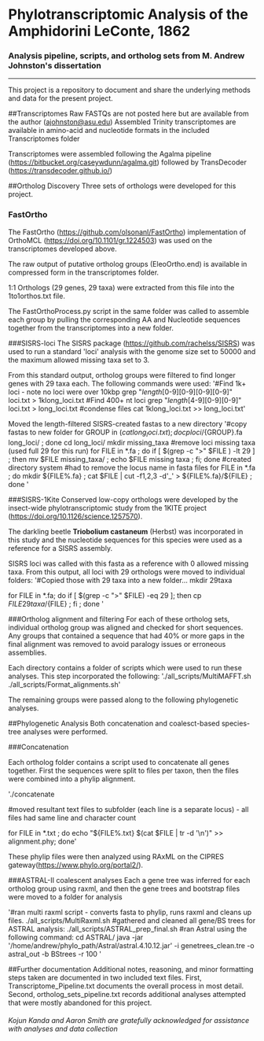 Phylotranscriptomic Analysis of the Amphidorini LeConte, 1862
======

### Analysis pipeline, scripts, and ortholog sets from M. Andrew Johnston's dissertation


------

This project is a repository to document and share the underlying methods and data for the present project.

##Transcriptomes
Raw FASTQs are not posted here but are available from the author (ajohnston@asu.edu)
Assembled Trinity transcriptomes are available in amino-acid and nucleotide formats in the included Transcriptomes folder

Transcriptomes were assembled following the Agalma pipeline (https://bitbucket.org/caseywdunn/agalma.git) followed by TransDecoder (https://transdecoder.github.io/)

##Ortholog Discovery
Three sets of orthologs were developed for this project.

### FastOrtho
The FastOrtho (https://github.com/olsonanl/FastOrtho) implementation of OrthoMCL (https://doi.org/10.1101/gr.1224503) was used on the transcriptomes developed above.

The raw output of putative ortholog groups (EleoOrtho.end) is available in compressed form in the transcriptomes folder.

1:1 Orthologs (29 genes, 29 taxa) were extracted from this file into the 1to1orthos.txt file.

The FastOrthoProcess.py script in the same folder was called to assemble each group by pulling the corresponding AA and Nucleotide sequences together from the transcriptomes into a new folder.

###SISRS-loci
The SISRS package (https://github.com/rachelss/SISRS) was used to run a standard 'loci' analysis with the genome size set to 50000 and the maximum allowed missing taxa set to 3.

From this standard output, ortholog groups were filtered to find longer genes with 29 taxa each. The following commands were used:
'#Find 1k+ loci - note no loci were over 10kbp
grep "_length_[0-9][0-9][0-9][0-9]" loci.txt > 1klong_loci.txt 
#Find 400+ nt loci
grep "_length_[4-9][0-9][0-9]" loci.txt > long_loci.txt
#condense files
cat 1klong_loci.txt >> long_loci.txt'

Moved the length-filtered SISRS-created fastas to a new directory
'#copy fastas to new folder
for GROUP in $(cat long_loci.txt); do cp loci/${GROUP}.fa long_loci/ ; done
cd long_loci/
mkdir missing_taxa
#remove loci missing taxa (used full 29 for this run)
for FILE in *.fa ; do if [ $(grep -c ">" $FILE ) -lt 29 ] ; then mv $FILE missing_taxa/ ; echo $FILE missing taxa  ; fi; done
#created directory system
#had to remove the locus name in fasta files
for FILE in *.fa ; do mkdir ${FILE%.fa} ; cat $FILE | cut -f1,2,3 -d'_' > ${FILE%.fa}/${FILE} ; done
'


###SISRS-1Kite
Conserved low-copy orthologs were developed by the insect-wide phylotranscriptomic study from the 1KITE project (https://doi.org/10.1126/science.1257570).

The darkling beetle **Triobolium castaneum** (Herbst) was incorporated in this study and the nucleotide sequences for this species were used as a reference for a SISRS assembly.

SISRS loci was called with this fasta as a reference with 0 allowed missing taxa.  From this output, all loci with 29 orthologs were moved to individual folders:
'#Copied those with 29 taxa into a new folder...
mkdir 29taxa

for FILE in *.fa; do if [ $(grep -c ">" $FILE) -eq 29 ]; then cp $FILE 29taxa/${FILE} ; fi ; done
'

###Ortholog alignment and filtering
For each of these ortholog sets, individual ortholog group was aligned and checked for short sequences.  Any groups that contained a sequence that had 40% or more gaps in the final alignment was removed to avoid paralogy issues or erroneous assemblies.

Each directory contains a folder of scripts which were used to run these analyses. This step incorporated the following:
'./all_scripts/MultiMAFFT.sh
./all_scripts/Format_alignments.sh'


The remaining groups were passed along to the following phylogenetic analyses.



##Phylogenetic Analysis
Both concatenation and coalesct-based species-tree analyses were performed.

###Concatenation

Each ortholog folder contains a script used to concatenate all genes together.  First the sequences were split to files per taxon, then the files were combined into a phylip alignment.

'./concatenate

#moved resultant text files to subfolder (each line is a separate locus) - all files had same line and character count

for FILE in *.txt ; do echo "${FILE%.txt}     $(cat $FILE | tr -d '\n')" >> alignment.phy; done'

These phylip files were then analyzed using RAxML on the CIPRES gateway(https://www.phylo.org/portal2/).

###ASTRAL-II coalescent analyses
Each a gene tree was inferred for each ortholog group using raxml, and then the gene trees and bootstrap files were moved to a folder for analysis

'#ran multi raxml script - converts fasta to phylip, runs raxml and cleans up files.
./all_scripts/MultiRaxml.sh
#gathered and cleaned all gene/BS trees for ASTRAL analysis:
./all_scripts/ASTRAL_prep_final.sh
#ran Astral using the following command:
cd ASTRAL/
java -jar '/home/andrew/phylo_path/Astral/astral.4.10.12.jar' -i genetrees_clean.tre -o astral_out -b BStrees  -r 100
'

##Further documentation
Additional notes, reasoning, and minor formatting steps taken are documented in two included text files. First, Transcriptome_Pipeline.txt documents the overall process in most detail. Second, ortholog_sets_pipeline.txt records additional analyses attempted that were mostly abandoned for this project.

###### Kojun Kanda and Aaron Smith are gratefully acknowledged for assistance with analyses and data collection
